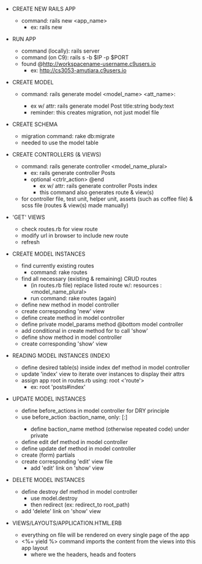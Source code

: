 * CREATE NEW RAILS APP
    * command: rails new <app_name>
        * ex: rails new <blog>
    
* RUN APP
    * command (locally): rails server
    * command (on C9): rails s -b $IP -p $PORT
    * found @http://workspacename-username.c9users.io
        * ex: http://cs3053-amutiara.c9users.io

* CREATE MODEL
    * command: rails generate model <model_name> <att_name>:<in>
        * ex w/ attr: rails generate model Post title:string body:text
        * reminder: this creates migration, not just model file
* CREATE SCHEMA
    * migration command: rake db:migrate
    * needed to use the model table

* CREATE CONTROLLERS (& VIEWS)
    * command: rails generate controller <model_name_plural>
        * ex: rails generate controller Posts
        * optional <ctrlr_action> @end
            * ex w/ attr: rails generate controller Posts index
            * this command also generates route & view(s)
    * for controller file, test unit, helper unit, assets (such as coffee file)
        & scss file (routes & view(s) made manually)
* 'GET' VIEWS
    * check routes.rb for view route
    * modify url in browser to include new route
    * refresh

* CREATE MODEL INSTANCES
    * find currently existing routes
        * command: rake routes
    * find all necessary (existing & remaining) CRUD routes
        * (in routes.rb file) replace listed route w/: 
            resources :<model_name_plural>
        * run command: rake routes (again)
    * define new method in model controller
    * create corresponding 'new' view
    * define create method in model controller
    * define private model_params method @bottom model controller
    * add conditional in create method for to call 'show'
    * define show method in model controller
    * create corresponding 'show' view

* READING MODEL INSTANCES (INDEX)
    * define desired table(s) inside index def method in model controller
    * update 'index' view to iterate over instances to display their attrs
    * assign app root in routes.rb using: root <'route'>
        * ex: root 'posts#index'
    
* UPDATE MODEL INSTANCES
    * define before_actions in model controller for DRY principle
    * use before_action :baction_name, only: [:<relevant methods>]
        * define baction_name method (otherwise repeated code) under private
    * define edit def method in model controller
    * define update def method in model controller
    * create (form) partials
    * create corresponding 'edit' view file
        * add 'edit' link on 'show' view

* DELETE MODEL INSTANCES
    * define destroy def method in model controller
        * use model.destroy
        * then redirect (ex: redirect_to root_path)
    * add 'delete' link on 'show' view

* VIEWS/LAYOUTS/APPLICATION.HTML.ERB
    * everything on file will be rendered on every single page of the app
    * <%= yield %> command imports the content from the views into this
        app layout
        * where we the headers, heads and footers
